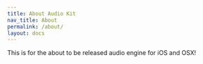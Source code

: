 ```yaml
---
title: About Audio Kit
nav_title: About
permalink: /about/
layout: docs
---
```


This is for the about to be released audio engine for iOS and OSX!
